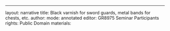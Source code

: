 ---
layout: narrative
title: Black varnish for sword guards, metal bands for chests, etc.
author:
mode: annotated
editor: GR8975 Seminar Participants
rights: Public Domain
materials: 